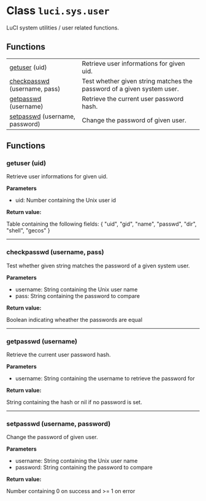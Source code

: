 # Class `luci.sys.user`

LuCI system utilities / user related functions.

## Functions

|                                                                |                                                                        |
| -                                                              | -                                                                      |
| [getuser](#getuser-uid) (uid)                                  | Retrieve user informations for given uid.                              |
| [checkpasswd](#checkpasswd-username-pass) (username, pass)     | Test whether given string matches the password of a given system user. |
| [getpasswd](#getpasswd-username) (username)                    | Retrieve the current user password hash.                               |
| [setpasswd](#setpasswd-username-password) (username, password) | Change the password of given user.                                     |

## Functions

### getuser (uid)

Retrieve user informations for given uid.

**Parameters**

- uid: Number containing the Unix user id

**Return value:**

Table containing the following fields: { "uid", "gid", "name", "passwd", "dir", "shell", "gecos" }

---
### checkpasswd (username, pass)

Test whether given string matches the password of a given system user.

**Parameters**

- username: String containing the Unix user name
- pass: String containing the password to compare

**Return value:**

Boolean indicating wheather the passwords are equal

---
### getpasswd (username)

Retrieve the current user password hash.

**Parameters**

- username: String containing the username to retrieve the password for

**Return value:**

String containing the hash or nil if no password is set.

---
### setpasswd (username, password)

Change the password of given user.

**Parameters**

- username: String containing the Unix user name
- password: String containing the password to compare

**Return value:**

Number containing 0 on success and >= 1 on error
